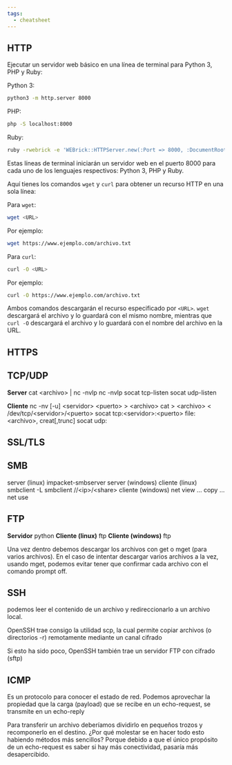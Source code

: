 ```yaml
---
tags:
  - cheatsheet
---
```


## HTTP

Ejecutar un servidor web básico en una línea de terminal para Python 3, PHP y Ruby:

Python 3:
```bash
python3 -m http.server 8000
```

PHP:
```bash
php -S localhost:8000
```

Ruby:
```bash
ruby -rwebrick -e 'WEBrick::HTTPServer.new(:Port => 8000, :DocumentRoot => Dir.pwd).start'
```

Estas líneas de terminal iniciarán un servidor web en el puerto 8000 para cada uno de los lenguajes respectivos: Python 3, PHP y Ruby.


Aquí tienes los comandos `wget` y `curl` para obtener un recurso HTTP en una sola línea:

Para `wget`:
```bash
wget <URL>
```

Por ejemplo:
```bash
wget https://www.ejemplo.com/archivo.txt
```

Para `curl`:
```bash
curl -O <URL>
```

Por ejemplo:
```bash
curl -O https://www.ejemplo.com/archivo.txt
```

Ambos comandos descargarán el recurso especificado por `<URL>`. `wget` descargará el archivo y lo guardará con el mismo nombre, mientras que `curl -O` descargará el archivo y lo guardará con el nombre del archivo en la URL.


## HTTPS

## TCP/UDP

**Server**
cat \<archivo> | nc -nvlp
nc -nvlp
socat tcp-listen
socat udp-listen

**Cliente**
nc -nv [-u] \<servidor> \<puerto> > \<archivo>
cat > \<archivo> \< /dev/tcp/\<servidor>/\<puerto>
socat tcp:\<servidor>:\<puerto> file:\<archivo>, creat[,trunc]
socat udp:

## SSL/TLS
## SMB
server (linux)
impacket-smbserver 
server (windows)
cliente (linux)
smbclient -L
smbclient //\<ip>/\<share>
cliente (windows)
net view ...
copy ...
net use

## FTP
**Servidor**
python
**Cliente (linux)** 
ftp 
**Cliente (windows)**
ftp

Una vez dentro debemos descargar los archivos con get o mget (para varios archivos). En el caso de intentar descargar varios archivos a la vez, usando mget, podemos evitar tener que confirmar cada archivo con el comando prompt off.

## SSH
podemos leer el contenido de un archivo y redireccionarlo a un archivo local.

OpenSSH trae consigo la utilidad scp, la cual permite copiar archivos (o directorios -r) remotamente mediante un canal cifrado

Si esto ha sido poco, OpenSSH también trae un servidor FTP con cifrado (sftp)

## ICMP 
Es un protocolo para conocer el estado de red. Podemos aprovechar la propiedad que la carga (payload) que se recibe en un echo-request, se transmite en un echo-reply

Para transferir un archivo deberíamos dividirlo en pequeños trozos y recomponerlo en el destino. ¿Por qué molestar se en hacer todo esto habiendo métodos más sencillos? Porque debido a que el único propósito de un echo-request es saber si hay más conectividad, pasaría más desapercibido.

